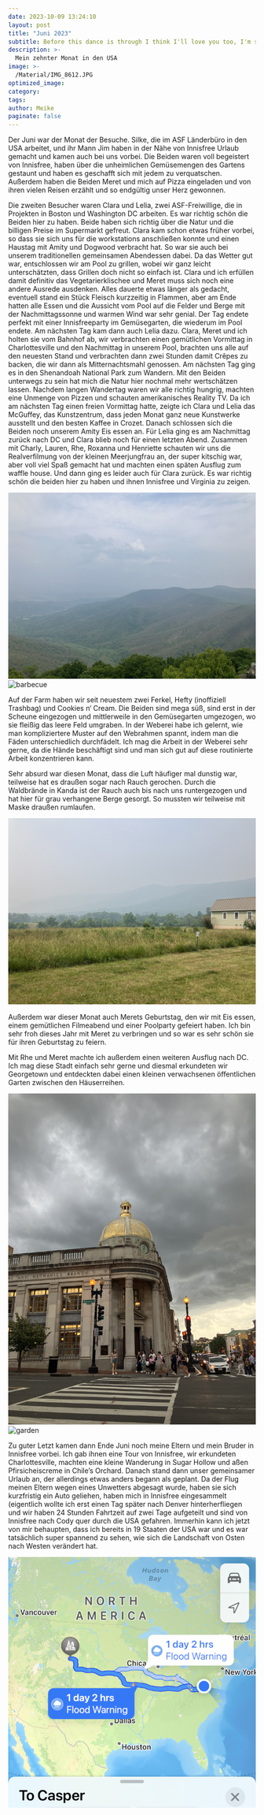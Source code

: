 ```yaml
---
date: 2023-10-09 13:24:10
layout: post
title: "Juni 2023"
subtitle: Before this dance is through I think I'll love you too, I'm so happy when you dance with me.
description: >-
  Mein zehnter Monat in den USA	
image: >-
  /Material/IMG_8612.JPG
optimized_image:
category:
tags:
author: Meike
paginate: false
---
```


Der Juni war der Monat der Besuche. Silke, die im ASF Länderbüro in den USA arbeitet, und ihr Mann Jim haben in der Nähe von Innisfree Urlaub gemacht und kamen auch bei uns vorbei. Die Beiden waren voll begeistert von Innisfree, haben über die unheimlichen Gemüsemengen des Gartens gestaunt und haben es geschafft sich mit jedem zu verquatschen. Außerdem haben die Beiden Meret und mich auf Pizza eingeladen und von ihren vielen Reisen erzählt und so endgültig unser Herz gewonnen. 

Die zweiten Besucher waren Clara und Lelia, zwei ASF-Freiwillige, die in Projekten in Boston und Washington DC arbeiten. Es war richtig schön die Beiden hier zu haben. Beide haben sich richtig über die Natur und die billigen Preise im Supermarkt gefreut. Clara kam schon etwas früher vorbei, so dass sie sich uns für die workstations anschließen konnte und einen Haustag mit Amity und Dogwood verbracht hat. So war sie auch bei unserem traditionellen gemeinsamen Abendessen dabei. Da das Wetter gut war, entschlossen wir am Pool zu grillen, wobei wir ganz leicht unterschätzten, dass Grillen doch nicht so einfach ist. Clara und ich erfüllen damit definitiv das Vegetarierklischee und Meret muss sich noch eine andere Ausrede ausdenken. Alles dauerte etwas länger als gedacht, eventuell stand ein Stück Fleisch kurzzeitig in Flammen, aber am Ende hatten alle Essen und die Aussicht vom Pool auf die Felder und Berge mit der Nachmittagssonne und warmen Wind war sehr genial. Der Tag endete perfekt mit einer Innisfreeparty im Gemüsegarten, die wiederum im Pool endete. Am nächsten Tag kam dann auch Lelia dazu. Clara, Meret und ich holten sie vom Bahnhof ab, wir verbrachten einen gemütlichen Vormittag in Charlottesville und den Nachmittag in unserem Pool, brachten uns alle auf den neuesten Stand und verbrachten dann zwei Stunden damit Crêpes zu backen, die wir dann als Mitternachtsmahl genossen. Am nächsten Tag ging es in den Shenandoah National Park zum Wandern. Mit den Beiden unterwegs zu sein hat mich die Natur hier nochmal mehr wertschätzen lassen. Nachdem langen Wandertag waren wir alle richtig hungrig, machten eine Unmenge von Pizzen und schauten amerikanisches Reality TV. Da ich am nächsten Tag einen freien Vormittag hatte, zeigte ich Clara und Lelia das McGuffey, das Kunstzentrum, dass jeden Monat ganz neue Kunstwerke ausstellt und den besten Kaffee in Crozet. Danach schlossen sich die Beiden noch unserem Amity Eis essen an. Für Lelia ging es am Nachmittag zurück nach DC und Clara blieb noch für einen letzten Abend. Zusammen mit Charly, Lauren, Rhe, Roxanna und Henriette schauten wir uns die Realverfilmung von der kleinen Meerjungfrau an, der super kitschig war, aber voll viel Spaß gemacht hat und machten einen späten Ausflug zum waffle house. Und dann ging es leider auch für Clara zurück. Es war richtig schön die beiden hier zu haben und ihnen Innisfree und Virginia zu zeigen.

<img src="/Material/IMG_8641.JPG" alt="sheandoah">
<img src="/Material/IMG_8612.JPG" alt="barbecue">

Auf der Farm haben wir seit neuestem zwei Ferkel, Hefty (inoffiziell Trashbag) und Cookies n‘ Cream. Die Beiden sind mega süß, sind erst in der Scheune eingezogen und mittlerweile in den Gemüsegarten umgezogen, wo sie fleißig das leere Feld umgraben. In der Weberei habe ich gelernt, wie man kompliziertere Muster auf den Webrahmen spannt, indem man die Fäden unterschiedlich durchfädelt. Ich mag die Arbeit in der Weberei sehr gerne, da die Hände beschäftigt sind und man sich gut auf diese routinierte Arbeit konzentrieren kann.

Sehr absurd war diesen Monat, dass die Luft häufiger mal dunstig war, teilweise hat es draußen sogar nach Rauch gerochen. Durch die Waldbrände in Kanda ist der Rauch auch bis nach uns runtergezogen und hat hier für grau verhangene Berge gesorgt. So mussten wir teilweise mit Maske draußen rumlaufen.

<img src="/Material/IMG_8571.JPG" alt="dunstig">

Außerdem war dieser Monat auch Merets Geburtstag, den wir mit Eis essen, einem gemütlichen Filmeabend und einer Poolparty gefeiert haben. Ich bin sehr froh dieses Jahr mit Meret zu verbringen und so war es sehr schön sie für ihren Geburtstag zu feiern. 

Mit Rhe und Meret machte ich außerdem einen weiteren Ausflug nach DC. Ich mag diese Stadt einfach sehr gerne und diesmal erkundeten wir Georgetown und entdeckten dabei einen kleinen verwachsenen öffentlichen Garten zwischen den Häuserreihen.

<img src="/Material/IMG_8590.JPG" alt="georgetown">
<img src="/Material/IMG_8591.JPG" alt="garden">

Zu guter Letzt kamen dann Ende Juni noch meine Eltern und mein Bruder in Innisfree vorbei. Ich gab ihnen eine Tour von Innisfree, wir erkundeten Charlottesville, machten eine kleine Wanderung in Sugar Hollow und aßen Pfirsicheiscreme in Chile’s Orchard. Danach stand dann unser gemeinsamer Urlaub an, der allerdings etwas anders begann als geplant. Da der Flug meinen Eltern wegen eines Unwetters abgesagt wurde, haben sie sich kurzfristig ein Auto geliehen, haben mich in Innisfree eingesammelt (eigentlich wollte ich erst einen Tag später nach Denver hinterherfliegen und wir haben 24 Stunden Fahrtzeit auf zwei Tage aufgeteilt und sind von Innisfree nach Cody quer durch die USA gefahren. Immerhin kann ich jetzt von mir behaupten, dass ich bereits in 19 Staaten der USA war und es war tatsächlich super spannend zu sehen, wie sich die Landschaft von Osten nach Westen verändert hat.

<img src="/Material/IMG_8720.PNG" alt="drive">
